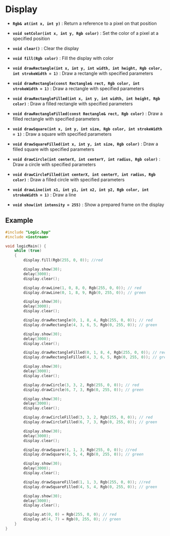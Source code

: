 # Display

- **`Rgb& at(int x, int y)`** :	Return a reference to a pixel on that position

- **`void setColor(int x, int y, Rgb color)`** : Set the color of a pixel at a specified position

- **`void clear()`** :	Clear the display

- **`void fill(Rgb color)`** :	Fill the display with color

- **`void drawRectangle(int x, int y, int width, int height, Rgb color, int strokeWidth = 1)`** : Draw a rectangle with specified parameters

- **`void drawRectangle(const Rectangle& rect, Rgb color, int strokeWidth = 1)`** :	Draw a rectangle with specified parameters

- **`void drawRectangleFilled(int x, int y, int width, int height, Rgb color)`** :	Draw a filled rectangle with specified parameters

- **`void drawRectangleFilled(const Rectangle& rect, Rgb color)`** : Draw a filled rectangle with specified parameters

- **`void drawSquare(int x, int y, int size, Rgb color, int strokeWidth = 1)`** : Draw a square with specified parameters

- **`void drawSquareFilled(int x, int y, int size, Rgb color)`** :	Draw a filled square with specified parameters

- **`void drawCircle(int centerX, int centerY, int radius, Rgb color)`** :	Draw a circle with specified parameters

- **`void drawCircleFilled(int centerX, int centerY, int radius, Rgb color)`** : Draw a filled circle with specified parameters

- **`void drawLine(int x1, int y1, int x2, int y2, Rgb color, int strokeWidth = 1)`** :	Draw a line

- **`void show(int intensity = 255)`** : Show a prepared frame on the display

## Example

```cpp
#include "Logic.hpp"
#include <iostream>

void logicMain() {
    while (true)
    {
        display.fill(Rgb(255, 0, 0)); //red

        display.show(30);
        delay(3000);
        display.clear();

        display.drawLine(1, 0, 8, 0, Rgb(255, 0, 0)); // red
        display.drawLine(0, 1, 8, 9, Rgb(0, 255, 0)); // green

        display.show(30);
        delay(3000);
        display.clear();

        display.drawRectangle(0, 1, 8, 4, Rgb(255, 0, 0)); // red
        display.drawRectangle(4, 3, 6, 5, Rgb(0, 255, 0)); // green

        display.show(30);
        delay(3000);
        display.clear();

        display.drawRectangleFilled(0, 1, 8, 4, Rgb(255, 0, 0)); // red
        display.drawRectangleFilled(4, 3, 6, 5, Rgb(0, 255, 0)); // green

        display.show(30);
        delay(3000);
        display.clear();

        display.drawCircle(3, 3, 2, Rgb(255, 0, 0)); // red
        display.drawCircle(6, 7, 3, Rgb(0, 255, 0)); // green

        display.show(30);
        delay(3000);
        display.clear();

        display.drawCircleFilled(3, 3, 2, Rgb(255, 0, 0)); // red
        display.drawCircleFilled(6, 7, 3, Rgb(0, 255, 0)); // green

        display.show(30);
        delay(3000);
        display.clear();

        display.drawSquare(1, 1, 3, Rgb(255, 0, 0)); //red
        display.drawSquare(4, 5, 4, Rgb(0, 255, 0)); // green

        display.show(30);
        delay(3000);
        display.clear();

        display.drawSquareFilled(1, 1, 3, Rgb(255, 0, 0)); //red
        display.drawSquareFilled(4, 5, 4, Rgb(0, 255, 0)); // green

        display.show(30);
        delay(3000);
        display.clear();

        display.at(0, 0) = Rgb(255, 0, 0); // red
        display.at(4, 7) = Rgb(0, 255, 0); // green
    }
}
```

